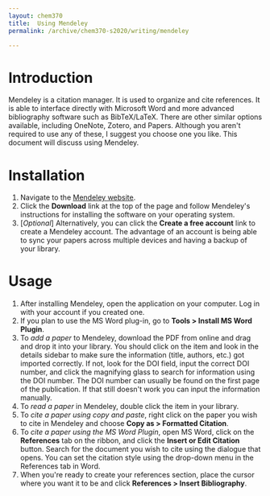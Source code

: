 ```yaml
---
layout: chem370
title:  Using Mendeley
permalink: /archive/chem370-s2020/writing/mendeley

---
```


# Introduction

Mendeley is a citation manager.  It is used to organize and cite references.  It is able to interface directly with Microsoft Word and more advanced bibliography software such as BibTeX/LaTeX.  There are other similar options available, including OneNote, Zotero, and Papers.  Although you aren't required to use any of these, I suggest you choose one you like.  This document will discuss using Mendeley.

# Installation

1. Navigate to the [Mendeley website](https://www.mendeley.com/?interaction_required=true).
1. Click the **Download** link at the top of the page and follow Mendeley's instructions for installing the software on your operating system.
1. [*Optional*] Alternatively, you can click the **Create a free account** link to create a Mendeley account.  The advantage of an account is being able to sync your papers across multiple devices and having a backup of your library.

# Usage

1. After installing Mendeley, open the application on your computer.  Log in with your account if you created one.
1. If you plan to use the MS Word plug-in, go to **Tools > Install MS Word Plugin**.
1. To *add a paper* to Mendeley, download the PDF from online and drag and drop it into your library.  You should click on the item and look in the details sidebar to make sure the information (title, authors, etc.) got imported correctly.  If not, look for the DOI field, input the correct DOI number, and click the magnifying glass to search for information using the DOI number.  The DOI number can usually be found on the first page of the publication.  If that still doesn't work you can input the information manually.
1. To *read a paper* in Mendeley, double click the item in your library.
1. To *cite a paper using copy and paste*, right click on the paper you wish to cite in Mendeley and choose **Copy as > Formatted Citation**.
1. To *cite a paper using the MS Word Plugin*, open MS Word, click on the **References** tab on the ribbon, and click the **Insert or Edit Citation** button.  Search for the document you wish to cite using the dialogue that opens.  You can set the citation style using the drop-down menu in the References tab in Word.
1. When you're ready to create your references section, place the cursor where you want it to be and click **References > Insert Bibliography**.
